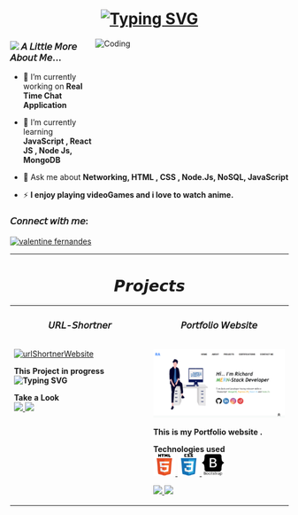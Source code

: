 
<h1 align="center"><a href="https://git.io/typing-svg"><img src="https://readme-typing-svg.herokuapp.com?font=Fira+Code&size=25&duration=2000&pause=1000&width=435&lines=%F0%9D%99%83%F0%9D%99%9E...%F0%9D%99%84'%F0%9D%99%A2+%F0%9D%99%8D%F0%9D%99%9E%F0%9D%99%98%F0%9D%99%9D%F0%9D%99%96%F0%9D%99%A7%F0%9D%99%99;+%F0%9D%99%84'%F0%9D%99%A2+%F0%9D%99%96+%F0%9D%98%BD%F0%9D%99%96%F0%9D%99%98%F0%9D%99%A0%F0%9D%99%9A%F0%9D%99%99+%F0%9D%98%BF%F0%9D%99%9A%F0%9D%99%AB%F0%9D%99%9A%F0%9D%99%A1%F0%9D%99%A4%F0%9D%99%A5%F0%9D%99%9A%F0%9D%99%A7" alt="Typing SVG" /></a></h1>


<img align="right" alt="Coding" border-radius ="20px" width="350" height = "200"  src="https://media.giphy.com/media/qgQUggAC3Pfv687qPC/giphy.gif"></img></h1>


### <img src="https://media1.giphy.com/media/U29iRRUrtx1wjD4GR4/giphy.gif?cid=ecf05e472yvv7uqxuu6ufigm31tr1pxus9h4mrfjo8180qzh&rid=giphy.gif&ct=s" width="70"> 𝘈 𝘓𝘪𝘵𝘵𝘭𝘦 𝘔𝘰𝘳𝘦 𝘈𝘣𝘰𝘶𝘵 𝘔𝘦... 
- 🔭 I’m currently working on **Real Time Chat Application**     

- 🌱 I’m currently learning **JavaScript , React JS , Node Js, MongoDB**  

- 💬 Ask me about **Networking, HTML , CSS , Node.Js, NoSQL, JavaScript**     

- ⚡  **I enjoy playing videoGames and i love to watch anime.**  

<h3 align="left">𝘊𝘰𝘯𝘯𝘦𝘤𝘵 𝘸𝘪𝘵𝘩 𝘮𝘦:</h3>
<p align="left">
  <a href="https://www.linkedin.com/in/richard-ab978218b/" target="blank"><img align="center" src="https://raw.githubusercontent.com/rahuldkjain/github-profile-readme-generator/master/src/images/icons/Social/linked-in-alt.svg" alt="valentine fernandes" height="30" width="40" /></a>
</p>  


<hr>
<h1 align="center">𝙋𝙧𝙤𝙟𝙚𝙘𝙩𝙨</h1> 
<table>
  
  <tr>
    <td width="50%" valign="top">
      <h3 align="center">𝘜𝘙𝘓-𝘚𝘩𝘰𝘳𝘵𝘯𝘦𝘳</h3>
          <br />
      <a target="_blank" href="i am wokring on this">
            <img src="https://github.com/Richard-vinu/DS_Algo-Question_Practice/blob/ds-algo/HOF/url-shorter-inky.vercel.app_.png" width="100%"  alt="urlShortnerWebsite"/>
        </a>
        <br />
        <p><strong>This Project in progress<img src="https://readme-typing-svg.herokuapp.com?font=Fira+Code&size=33&duration=500&pause=150&color=F75324&width=435&lines=.....%E2%8F%B3%F0%9F%9B%A0%E2%9A%92" alt="Typing SVG" /></strong></p>
      <p align="left">
        <strong> Take a Look </strong>
        <br/>
  <a href="https:"https://github.com/Richard-vinu/Url-Shorter" target="_blank">
    <img src="https://img.shields.io/static/v1?label=|&message=CODE&color=05F718&style=plastic&logo=github&logo-color=white"/>
  </a>  
  <a href="https://url-shorter-inky.vercel.app/">
    <img src="https://img.shields.io/static/v1?label=|&message=WEBSITE&color=82D8F9&style=plastic&logo=google-chrome&logo-color=white"/>
  </a>
      </p>
    </td>
    <td width="50%" valign="top">
      <h3 align="center">𝘗𝘰𝘳𝘵𝘧𝘰𝘭𝘪𝘰 𝘞𝘦𝘣𝘴𝘪𝘵𝘦</h3>
        <br />
      <a target="_blank" href="https://richardbackdev.netlify.app/">
            <img src="https://github.com/Richard-vinu/Richard-vinu/blob/main/Portfolio/richard-i.netlify.app_%20(2).png"width="100%" alt="myportfolioWebsite"/>
        </a>
        <br />
        <p><strong>This is my Portfolio website . </strong></p>
      <p align="left">
        <strong> Technologies used </strong>
        <br/>
        <a href="https://www.w3.org/html/" target="_blank" rel="noreferrer"> <img src="https://raw.githubusercontent.com/devicons/devicon/master/icons/html5/html5-original-wordmark.svg" alt="html5" width="40" height="40"/> </a>
        <a href="https://www.w3schools.com/css/" target="_blank" rel="noreferrer"> <img src="https://raw.githubusercontent.com/devicons/devicon/master/icons/css3/css3-original-wordmark.svg" alt="css3" width="40" height="40"/> </a>
        <a href="https://getbootstrap.com" target="_blank" rel="noreferrer"> <img src="https://raw.githubusercontent.com/devicons/devicon/master/icons/bootstrap/bootstrap-plain-wordmark.svg" alt="bootstrap" width="40" height="40"/> </a>
      </p> 
  <a href="https://github.com/Richard-vinu/Richard-IT.github.io" target="_blank">
    <img src="https://img.shields.io/static/v1?label=|&message=CODE&color=05F718&style=plastic&logo=github&logo-color=white"/>
  </a>
  <a href="https://richardbackdev.netlify.app/" target="_blank">
    <img src="https://img.shields.io/static/v1?label=|&message=WEBSITE&color=82D8F9&style=plastic&logo=google-chrome&logo-color=white"/>
  </a>
      </p>
    </td>
  </tr>
  
   
  
</table>



